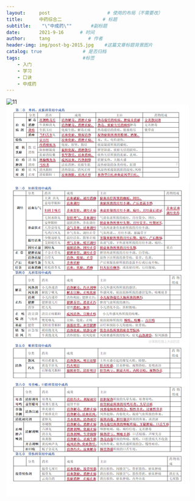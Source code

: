 ```yaml
---
layout:     post                     # 使用的布局（不需要改）
title:      中药综合二               # 标题 
subtitle:    "\"中成药\""       #副标题
date:       2021-9-16      # 时间
author:     tang              # 作者
header-img: img/post-bg-2015.jpg    #这篇文章标题背景图片
catalog: true               # 是否归档
tags:                       #标签
    - 入门
    - 学习
    - 口诀
    - 中成药
---
```

![11](https://github.com/360507091/360507091.github.io/blob/master/img/11.jpg)
![11](https://github.com/360507091/360507091.github.io/blob/master/img/22.jpg)

